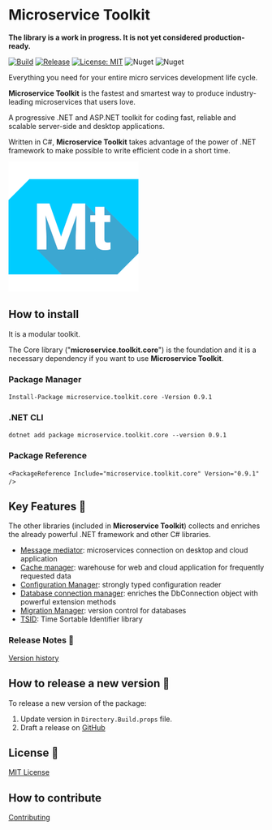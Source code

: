 # Microservice Toolkit

__The library is a work in progress. It is not yet considered production-ready.__

[![Build](https://github.com/MpStyle/microservicetoolkit/actions/workflows/build.yml/badge.svg)](https://github.com/MpStyle/microservicetoolkit/actions/workflows/build.yml)
[![Release](https://github.com/MpStyle/microservicetoolkit/actions/workflows/release.yml/badge.svg)](https://github.com/MpStyle/microservicetoolkit/actions/workflows/release.yml)
[![License: MIT](https://img.shields.io/badge/License-MIT-yellow.svg)](https://opensource.org/licenses/MIT)
![Nuget](https://img.shields.io/nuget/dt/microservice.toolkit.core)
![Nuget](https://img.shields.io/nuget/v/microservice.toolkit.core)

Everything you need for your entire micro services development life cycle. 

__Microservice Toolkit__ is the fastest and smartest way to produce industry-leading microservices that users love.

A progressive .NET and ASP.NET toolkit for coding fast, reliable and scalable server-side and desktop applications.

Written in C#, __Microservice Toolkit__ takes advantage of the power of .NET framework to make possible to write efficient code in a short time. 

![Microservice Toolkit Logo](image/icon.png)

## How to install

It is a modular toolkit. 

The Core library ("__microservice.toolkit.core__") is the foundation and it is a necessary dependency if you want to use __Microservice Toolkit__.

### Package Manager
```
Install-Package microservice.toolkit.core -Version 0.9.1
```

### .NET CLI
```
dotnet add package microservice.toolkit.core --version 0.9.1
```

### Package Reference
```
<PackageReference Include="microservice.toolkit.core" Version="0.9.1" />
```

## Key Features :key:

The other libraries (included in __Microservice Toolkit__) collects and enriches the already powerful .NET framework and other C# libraries. 

- [Message mediator](./microservice.toolkit.messagemediator/README.md): microservices connection on desktop and cloud application
- [Cache manager](./microservice.toolkit.cachemanager/README.md): warehouse for web and cloud application for frequently requested data
- [Configuration Manager](./microservice.toolkit.configurationmanager/README.md): strongly typed configuration reader
- [Database connection manager](./microservice.toolkit.connectionmanager/README.md): enriches the DbConnection object with powerful extension methods
- [Migration Manager](./microservice.toolkit.migrationmanager/README.md): version control for databases
- [TSID](./microservice.toolkit.tsid/README.md): Time Sortable Identifier library

### Release Notes :page_with_curl:
[Version history](https://github.com/MpStyle/microservicetoolkit/releases)

## How to release a new version :rocket:

To release a new version of the package:
1. Update version in `Directory.Build.props` file.
3. Draft a release on [GitHub](https://github.com/MpStyle/microservicetoolkit/releases)

## License :bookmark_tabs:

[MIT License](https://opensource.org/licenses/MIT)

## How to contribute

[Contributing](CONTRIBUTING.md)